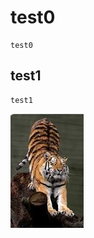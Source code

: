 # test0
```
test0
```
## test1
```
test1
```
![photo.PNG](https://github.com/jellybean18/test/blob/master/tiger.PNG?raw=true)

